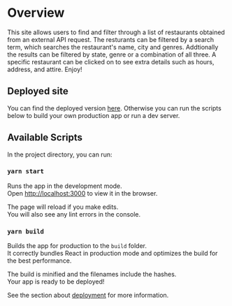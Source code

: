 # Overview

This site allows users to find and filter through a list of restaurants obtained from an external API request. The resturants can be filtered by a search term, which searches the restaurant's name, city and genres. Addtionally the results can be filtered by state, genre or a combination of all three. A specific restaurant can be clicked on to see extra details such as hours, address, and attire. Enjoy!

## Deployed site

You can find the deployed version [here](https://vibrant-snyder-6a89fd.netlify.app/). Otherwise you can run the scripts below to build your own production app or run a dev server.


## Available Scripts

In the project directory, you can run:

### `yarn start`

Runs the app in the development mode.<br />
Open [http://localhost:3000](http://localhost:3000) to view it in the browser.

The page will reload if you make edits.<br />
You will also see any lint errors in the console.

### `yarn build`

Builds the app for production to the `build` folder.<br />
It correctly bundles React in production mode and optimizes the build for the best performance.

The build is minified and the filenames include the hashes.<br />
Your app is ready to be deployed!

See the section about [deployment](https://facebook.github.io/create-react-app/docs/deployment) for more information.
